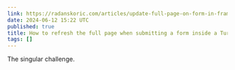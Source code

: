 ```yaml
---
link: https://radanskoric.com/articles/update-full-page-on-form-in-frame-submit?utm_source=rubyflow&utm_medium=feed&utm_campaign=update-full-page-on-form-in-frame-submit
date: 2024-06-12 15:22 UTC
published: true
title: How to refresh the full page when submitting a form inside a Turbo Frame?
tags: []
---
```


The singular challenge.
